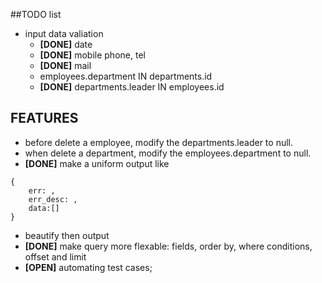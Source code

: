 ##TODO list
- input data valiation
    - **[DONE]** date
    - **[DONE]** mobile phone, tel 
    - **[DONE]** mail
    - employees.department IN departments.id
    - **[DONE]** departments.leader IN employees.id


## FEATURES
- before delete a employee, modify the departments.leader to null.
- when delete a department, modify the employees.department to null.
- **[DONE]** make a uniform output like 

````
{
    err: , 
    err_desc: , 
    data:[]
}
````

- beautify then output
- **[DONE]** make query more flexable: fields, order by, where conditions, offset and limit  
- **[OPEN]** automating test cases;

